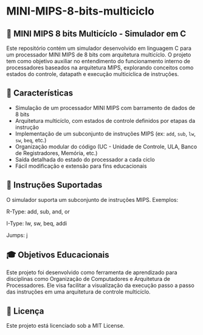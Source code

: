 # MINI-MIPS-8-bits-multiciclo

## 🧠 MINI MIPS 8 bits Multicíclo - Simulador em C

Este repositório contém um simulador desenvolvido em linguagem C para um processador MINI MIPS de 8 bits com arquitetura multicíclo. O projeto tem como objetivo auxiliar no entendimento do funcionamento interno de processadores baseados na arquitetura MIPS, explorando conceitos como estados do controle, datapath e execução multicíclica de instruções.

## 🚀 Características

- Simulação de um processador MINI MIPS com barramento de dados de 8 bits
- Arquitetura multicíclo, com estados de controle definidos por etapas da instrução
- Implementação de um subconjunto de instruções MIPS (ex: `add`, `sub`, `lw`, `sw`, `beq`, etc.)
- Organização modular do código (UC - Unidade de Controle, ULA, Banco de Registradores, Memória, etc.)
- Saída detalhada do estado do processador a cada ciclo
- Fácil modificação e extensão para fins educacionais

## 📘 Instruções Suportadas
O simulador suporta um subconjunto de instruções MIPS. Exemplos:

R-Type: add, sub, and, or

I-Type: lw, sw, beq, addi

Jumps: j

## 🎓 Objetivos Educacionais
Este projeto foi desenvolvido como ferramenta de aprendizado para disciplinas como Organização de Computadores e Arquitetura de Processadores. Ele visa facilitar a visualização da execução passo a passo das instruções em uma arquitetura de controle multicíclo.

## 📄 Licença
Este projeto está licenciado sob a MIT License.
